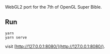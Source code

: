WebGL2 port for the 7th of OpenGL Super Bible.

## Run

```
yarn
yarn serve
```
visit [http://127.0.0.1:8080/](http://127.0.0.1:8080/).